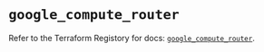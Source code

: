 # `google_compute_router`

Refer to the Terraform Registory for docs: [`google_compute_router`](https://registry.terraform.io/providers/hashicorp/google-beta/5.10.0/docs/resources/google_compute_router).
